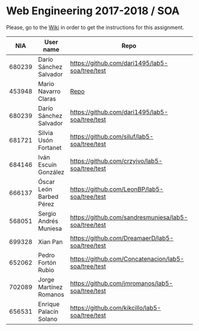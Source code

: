 # Web Engineering 2017-2018 / SOA
Please, go to the [Wiki](https://github.com/UNIZAR-30246-WebEngineering/lab5-soa/wiki) in order to get the instructions for this assignment.

NIA    | User name | Repo | Improvement | Score
-------|-----------|------|-------------|--------
680239 | Darío Sánchez Salvador | https://github.com/dari1495/lab5-soa/tree/test | | 
453948 | Mario Navarro Claras | [Repo](https://github.com/mnclaras/lab5-soa/tree/test) | | 
680239 | Darío Sánchez Salvador |https://github.com/dari1495/lab5-soa/tree/test | | 
681721 | Silvia Usón Fortanet |https://github.com/siluf/lab5-soa/tree/test | | 
684146 | Iván Escuín González |https://github.com/crzyivo/lab5-soa/tree/test | | 
666137 | Óscar León Barbed Pérez |https://github.com/LeonBP/lab5-soa/tree/test | | 
568051 | Sergio Andrés Muniesa | https://github.com/sandresmuniesa/lab5-soa/tree/test | |
699328 | Xian Pan |https://github.com/DreamaerD/lab5-soa/tree/test | | 
652062 | Pedro Fortón Rubio | https://github.com/Concatenacion/lab5-soa/tree/test | |
702089 |Jorge Martínez Romanos|https://github.com/jmromanos/lab5-soa/tree/test | Proposal: Add multisearch: https://github.com/jmromanos/lab5-soa/tree/split | :gift:
656531 | Enrique Palacín Solano | https://github.com/kikcillo/lab5-soa/tree/test | |
